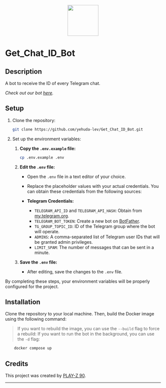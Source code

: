 <p align="center">
  <img src="https://telegra.ph/file/014d967eab622032e2b46.jpg" width="100" height="100">
</p>

# Get_Chat_ID_Bot

## Description

A bot to receive the ID of every Telegram chat.

_Check out our bot [here](https://t.me/GetChatID_IL_BOT)._


## Setup

1. Clone the repository:

    ```bash
    git clone https://github.com/yehuda-lev/Get_Chat_ID_Bot.git
    ```

2. Set up the environment variables:

    1. **Copy the `.env.example` file:**

        ```bash
        cp .env.example .env
        ```

    2. **Edit the `.env` file:**
        - Open the `.env` file in a text editor of your choice.
        - Replace the placeholder values with your actual credentials. You can obtain these credentials from the following sources:

        - **Telegram Credentials:**
            - `TELEGRAM_API_ID` and `TELEGRAM_API_HASH`: Obtain from [my.telegram.org](https://my.telegram.org).
            - `TELEGRAM_BOT_TOKEN`: Create a new bot on [BotFather](https://t.me/BotFather).
            - `TG_GROUP_TOPIC_ID`: ID of the Telegram group where the bot will operate.
            - `ADMINS`: A comma-separated list of Telegram user IDs that will be granted admin privileges.
            - `LIMIT_SPAM`: The number of messages that can be sent in a minute.

    3. **Save the `.env` file:**
        - After editing, save the changes to the `.env` file.

By completing these steps, your environment variables will be properly configured for the project.

## Installation

Clone the repository to your local machine. Then, build the Docker image using the following command:

> If you want to rebuild the image, you can use the `--build` flag to force a rebuild:
> If you want to run the bot in the background, you can use the `-d` flag:

```bash
    docker compose up
```


## Credits

This project was created by [PLAY-Z 90](https://t.me/PLAYZ_90).

---